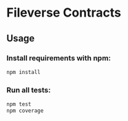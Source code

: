 # Fileverse Contracts

Usage
-----
### Install requirements with npm:

```bash
npm install
```

### Run all tests:

```bash
npm test
npm coverage
```
